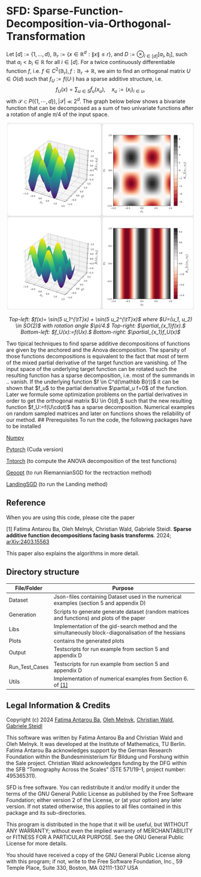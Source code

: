 # SFD: Sparse-Function-Decomposition-via-Orthogonal-Transformation

 Let $[d]:=\{1, \ldots, d\},$ $\mathbb B_r:= \{x \in \mathbb R^d: \|x\| \le r\},$ and $D:=\otimes_{i \in [d]} [a_i, b_i],$ such that $a_i < b_i \in \mathbb R$ for all $i \in [d]$. For a twice continuously differentiable function $f$, i.e. $f \in C^2(\mathbb B_r), f: \mathbb B_r \rightarrow \mathbb R,$ we aim to find an orthogonal matrix $U \in O(d)$ such that $f_U:= f(U\cdot)$ has a sparse additive structure, i.e.
    $$f_U(x) = \sum_{u \in S} \tilde f_u(x_u) , \quad x_u := (x_i)_{i \in u},$$
with $\mathcal{S} \subset P\left(\{1, \cdots, d\}\right), |\mathcal{S}|\ll 2^d$. The graph below below shows a bivariate function that can be decomposed as a sum of two univariate functions after a rotation of angle $\pi/4$ of the input space.

<p align="center">
<img src="https://github.com/fatima0111/Sparse-Function-Decomposition-via-Orthogonal-Transformation/blob/main/Plots/Bivariate_functions/all_f2.png" width="500" height="500">
</p>
<p align="center"> 
    <em>Top-left: $f(x)= \sin(5 u_1^{\tT}x) + \sin(5 u_2^{\tT}x)$ where $U=(u_1, u_2) \in SO(2)$  with rotation angle $\pi/4.$ Top-right: $\partial_{x_1}f(x).$ Bottom-left: $f_U(x):=f(Ux).$ Bottom-right: $\partial_{x_1}f_U(x)$ </em>
</p>
Two tipical techniques to find sparse additive decompositions of functions are given by the anchored and the Anova decomposition. The sparsity of those functions decompositions is equivalent to the fact that most of term of the mixed partial derivative of the target function are vanishing. of The input space of the underlying target function can be rotated such the resulting function 
has a sparse decomposition, i.e. most of the summands in .. vanish. If the underlying function $f \in C^d(\mathbb B(r))$ it can be shown that $f_u$ to the partial derivative $\partial_u f=0$ of the function. Later we formule some optimization problems on the partial derivatives in order to get the orthogonal matrix $U \in O(d),$ such that the new resulting function $f_U:=f(U\cdot)$ has a sparse decomposition. 
Numerical examples on random sampled matrices and later on functions shows the reliability of our method.
## Prerequisites
To run the code, the following packages have to be installed

 [Numpy](https://numpy.org/citing-numpy/)
 
 [Pytorch](https://pytorch.org/) (Cuda version)
 
 [Tntorch](https://tntorch.readthedocs.io/en/latest/) (to compute the ANOVA decomposition of the test functions)
 
 [Geoopt](https://geoopt.readthedocs.io/en/latest/manifolds.html) (to run RiemannianSGD for the rectraction method)
 
 [LandingSGD](https://github.com/pierreablin/landing) (to run the Landing method)
 

## Reference

When you are using this code, please cite the paper

<a id="1">[1]</a> Fatima Antarou Ba, Oleh Melnyk, Christian Wald, Gabriele Steidl. **Sparse additive function decompositions facing basis transforms**. 
2024; [arXiv:2403.15563](https://arxiv.org/abs/2403.15563) 

This paper also explains the algorithms in more detail.

## Directory structure

| File/Folder      | Purpose                                                                                             |
| -------------    |-----------------------------------------------------------------------------------------------------|   
| Dataset          | Json-files containing Dataset used in the numerical examples (section 5 and appendix D)             |
| Generation       | Scripts to generate generate dataset (random matrices and functions) and plots of the paper         |
| Libs             | Implementation of the gid-search method and the simultaneously block-diagonalisation of the hessians|
| Plots            | contains the generated plots                                                                        |
| Output           | Testscripts for run example from section 5 and appendix D                                           |  
| Run_Test_Cases   | Testscripts for run example from section 5 and appendix D                                           |  
| Utils            | Implementation of numerical examples from Section 6. of [[1]](#1)                                   |


## Legal Information & Credits

Copyright (c) 2024 [Fatima Antarou Ba](https://www.tu.berlin/imageanalysis/ueber-uns/team), [Oleh Melnyk](https://olehmelnyk.xyz/), [Christian Wald](https://www.tu.berlin/imageanalysis/ueber-uns/team), [Gabriele Steidl](https://page.math.tu-berlin.de/~steidl/)

This software was written by Fatima Antarou Ba and Christian Wald and Oleh Melnyk. It was developed at the Institute of Mathematics, TU Berlin. Fatima Antarou Ba acknowledges support by the German Research Foundation within the Bundesministerium für Bildung und Forshung within the Sale project. Christian Wald acknowledges funding by the DFG within the SFB “Tomography Across the Scales” (STE 571/19-1, project
number: 495365311).

SFD is free software. You can redistribute it and/or modify it under the terms of the GNU General Public License as published by the Free Software Foundation; either version 2 of the License, or (at your option) any later version. If not stated otherwise, this applies to all files contained in this package and its sub-directories.

This program is distributed in the hope that it will be useful, but WITHOUT ANY WARRANTY; without even the implied warranty of MERCHANTABILITY or FITNESS FOR A PARTICULAR PURPOSE. See the GNU General Public License for more details.

You should have received a copy of the GNU General Public License along with this program; if not, write to the Free Software Foundation, Inc., 59 Temple Place, Suite 330, Boston, MA 02111-1307 USA
